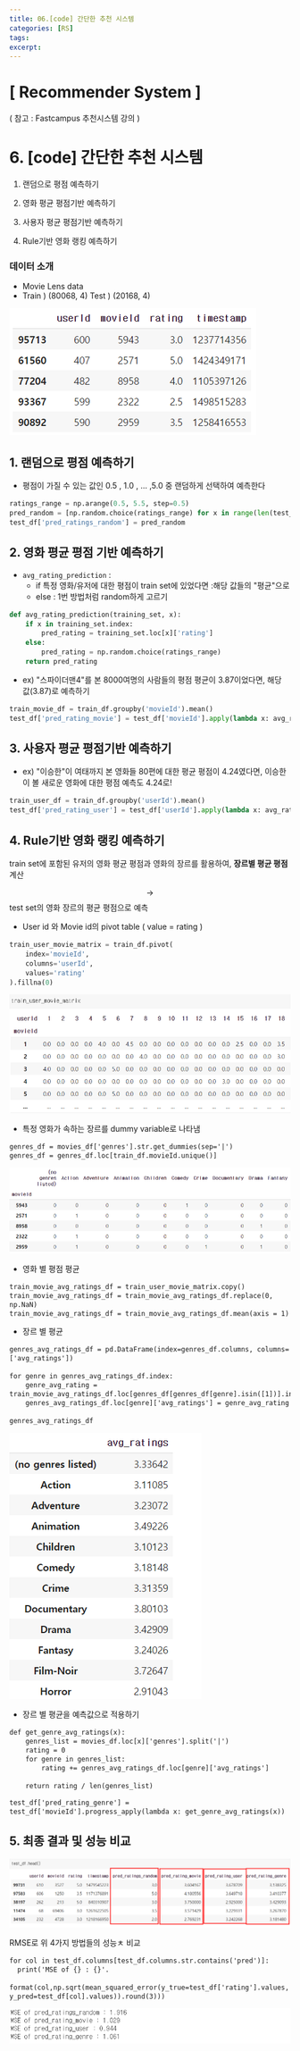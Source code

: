 ```yaml
---
title: 06.[code] 간단한 추천 시스템
categories: [RS]
tags: 
excerpt: 
---
```


<script src="https://cdn.mathjax.org/mathjax/latest/MathJax.js?config=TeX-AMS-MML_HTMLorMML" type="text/javascript"></script>

# [ Recommender System ]

( 참고 : Fastcampus 추천시스템 강의 )

# 6. [code] 간단한 추천 시스템

1. 랜덤으로 평점 예측하기

2. 영화 평균 평점기반 예측하기

3. 사용자 평균 평점기반 예측하기

4. Rule기반 영화 랭킹 예측하기

  

### 데이터 소개

- Movie Lens data
- Train ) (80068, 4)
  Test  ) (20168, 4)

![figure2](/assets/img/recsys/6-1.png)



## 1. 랜덤으로 평점 예측하기

- 평점이 가질 수 있는 값인 0.5 , 1.0 , ... ,5.0 중 랜덤하게 선택하여 예측한다

```python
ratings_range = np.arange(0.5, 5.5, step=0.5)
pred_random = [np.random.choice(ratings_range) for x in range(len(test_df))]
test_df['pred_ratings_random'] = pred_random
```





## 2. 영화 평균 평점 기반 예측하기

- `avg_rating_prediction` : 
  - if 특정 영화/유저에 대한 평점이 train set에 있었다면 :해당 값들의 "평균"으로
  - else : 1번 방법처럼 random하게 고르기

```python
def avg_rating_prediction(training_set, x):
    if x in training_set.index:
        pred_rating = training_set.loc[x]['rating']
    else:
        pred_rating = np.random.choice(ratings_range)
    return pred_rating
```



- ex) "스파이더맨4"를 본 8000여명의 사람들의 평점 평균이 3.87이었다면, 해당 값(3.87)로 예측하기

```python
train_movie_df = train_df.groupby('movieId').mean()
test_df['pred_rating_movie'] = test_df['movieId'].apply(lambda x: avg_rating_prediction(train_movie_df, x))
```





## 3. 사용자 평균 평점기반 예측하기

- ex) "이승한"이 여태까지 본 영화들 80편에 대한 평균 평점이 4.24였다면, 이승한이 볼 새로운 영화에 대한 평점 예측도 4.24로!

```python
train_user_df = train_df.groupby('userId').mean()
test_df['pred_rating_user'] = test_df['userId'].apply(lambda x: avg_rating_prediction(train_user_df, x))
```





## 4. Rule기반 영화 랭킹 예측하기

train set에 포함된 유저의 영화 평균 평점과 영화의 장르를 활용하여, **장르별 평균 평점** 계산 

$$\rightarrow$$ test set의 영화 장르의 평균 평점으로 예측



- User id 와 Movie id의 pivot table ( value = rating )

```python
train_user_movie_matrix = train_df.pivot(
    index='movieId',
    columns='userId',
    values='rating'
).fillna(0)
```

![figure2](/assets/img/recsys/6-2.png)



- 특정 영화가  속하는 장르를 dummy variable로 나타냄

```
genres_df = movies_df['genres'].str.get_dummies(sep='|')
genres_df = genres_df.loc[train_df.movieId.unique()]
```

![figure2](/assets/img/recsys/6-3.png)



- 영화 별 평점 평균

```
train_movie_avg_ratings_df = train_user_movie_matrix.copy()
train_movie_avg_ratings_df = train_movie_avg_ratings_df.replace(0, np.NaN)
train_movie_avg_ratings_df = train_movie_avg_ratings_df.mean(axis = 1)
```



- 장르 별 평균

```
genres_avg_ratings_df = pd.DataFrame(index=genres_df.columns, columns=['avg_ratings'])

for genre in genres_avg_ratings_df.index:
    genre_avg_rating = train_movie_avg_ratings_df.loc[genres_df[genres_df[genre].isin([1])].index].mean()
    genres_avg_ratings_df.loc[genre]['avg_ratings'] = genre_avg_rating

genres_avg_ratings_df
```

![figure2](/assets/img/recsys/6-4.png)



- 장르 별 평균을 예측값으로 적용하기

```
def get_genre_avg_ratings(x):
    genres_list = movies_df.loc[x]['genres'].split('|')
    rating = 0
    for genre in genres_list:
        rating += genres_avg_ratings_df.loc[genre]['avg_ratings']
    
    return rating / len(genres_list)
```

```
test_df['pred_rating_genre'] = test_df['movieId'].progress_apply(lambda x: get_genre_avg_ratings(x))
```



## 5. 최종  결과 및 성능 비교

![figure2](/assets/img/recsys/6-5.png)



RMSE로 위 4가지 방법들의 성능ㅊ 비교

```
for col in test_df.columns[test_df.columns.str.contains('pred')]:
  print('MSE of {} : {}'.
  format(col,np.sqrt(mean_squared_error(y_true=test_df['rating'].values, y_pred=test_df[col].values)).round(3)))
```

![figure2](/assets/img/recsys/6-6.png)

